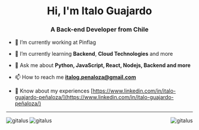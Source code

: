 <h1 align="center">Hi, I'm Italo Guajardo</h1>
<h3 align="center">A Back-end Developer from Chile</h3>

- 🔭 I’m currently working at Pinflag

- 🌱 I’m currently learning **Backend**, **Cloud Technologies** and more

- 💬 Ask me about **Python, JavaScript, React, Nodejs, Backend and more**

- 📫 How to reach me **italog.penaloza@gmail.com**

- 📄 Know about my experiences [https://www.linkedin.com/in/italo-guajardo-peñaloza/](https://www.linkedin.com/in/italo-guajardo-peñaloza/)

---

<img align="right" src="https://github-readme-streak-stats.herokuapp.com/?user=gitalus&theme=radical" alt="gitalus" />

<img src="https://github-readme-stats.vercel.app/api?username=gitalus&show_icons=true&theme=radical" alt="gitalus" />

<img src="https://github-readme-stats.vercel.app/api/top-langs/?username=gitalus&theme=radical" alt="gitalus" />
